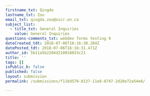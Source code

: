 ```yaml
---
firstname_txt: Qingda
lastname_txt: Zou
email_txt: qingda.zou@oicr.on.ca
subject_list:
  - title_txt: General Inquiries
    value: General Inquiries
questions-comments_txt: webdev forms testing 9
dateCreated_tdt: 2018-07-06T16:16:30.284Z
datePosted_tdt: 2018-07-06T16:16:31.471Z
author_id: 5b11a5b2204d210018033c21
title: ''
tags: []
isPublic_b: false
published: false
layout: submission
permalink: /submissions/f116d570-8137-11e8-8747-2d28e72a54e6/

---
```



